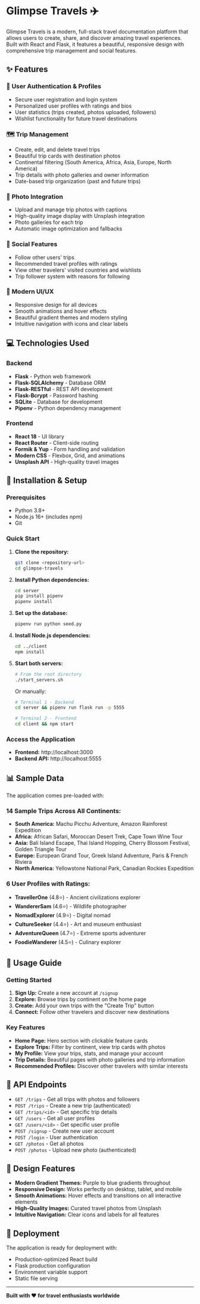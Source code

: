 # Glimpse Travels ✈️

Glimpse Travels is a modern, full-stack travel documentation platform that allows users to create, share, and discover amazing travel experiences. Built with React and Flask, it features a beautiful, responsive design with comprehensive trip management and social features.

## ✨ Features

### 🔐 **User Authentication & Profiles**
- Secure user registration and login system
- Personalized user profiles with ratings and bios
- User statistics (trips created, photos uploaded, followers)
- Wishlist functionality for future travel destinations

### 🗺️ **Trip Management**
- Create, edit, and delete travel trips
- Beautiful trip cards with destination photos
- Continental filtering (South America, Africa, Asia, Europe, North America)
- Trip details with photo galleries and owner information
- Date-based trip organization (past and future trips)

### 📸 **Photo Integration**
- Upload and manage trip photos with captions
- High-quality image display with Unsplash integration
- Photo galleries for each trip
- Automatic image optimization and fallbacks

### 👥 **Social Features**
- Follow other users' trips
- Recommended travel profiles with ratings
- View other travelers' visited countries and wishlists
- Trip follower system with reasons for following

### 🎨 **Modern UI/UX**
- Responsive design for all devices
- Smooth animations and hover effects
- Beautiful gradient themes and modern styling
- Intuitive navigation with icons and clear labels

## 💻 Technologies Used

### Backend
- **Flask** - Python web framework
- **Flask-SQLAlchemy** - Database ORM
- **Flask-RESTful** - REST API development
- **Flask-Bcrypt** - Password hashing
- **SQLite** - Database for development
- **Pipenv** - Python dependency management

### Frontend
- **React 18** - UI library
- **React Router** - Client-side routing
- **Formik & Yup** - Form handling and validation
- **Modern CSS** - Flexbox, Grid, and animations
- **Unsplash API** - High-quality travel images

## 🚀 Installation & Setup

### Prerequisites
- Python 3.8+
- Node.js 16+ (includes npm)
- Git

### Quick Start

1. **Clone the repository:**
   ```bash
   git clone <repository-url>
   cd glimpse-travels
   ```

2. **Install Python dependencies:**
   ```bash
   cd server
   pip install pipenv
   pipenv install
   ```

3. **Set up the database:**
   ```bash
   pipenv run python seed.py
   ```

4. **Install Node.js dependencies:**
   ```bash
   cd ../client
   npm install
   ```

5. **Start both servers:**
   ```bash
   # From the root directory
   ./start_servers.sh
   ```

   Or manually:
   ```bash
   # Terminal 1 - Backend
   cd server && pipenv run flask run -p 5555
   
   # Terminal 2 - Frontend
   cd client && npm start
   ```

### Access the Application
- **Frontend:** http://localhost:3000
- **Backend API:** http://localhost:5555

## 📊 Sample Data

The application comes pre-loaded with:

### **14 Sample Trips Across All Continents:**
- **South America:** Machu Picchu Adventure, Amazon Rainforest Expedition
- **Africa:** African Safari, Moroccan Desert Trek, Cape Town Wine Tour
- **Asia:** Bali Island Escape, Thai Island Hopping, Cherry Blossom Festival, Golden Triangle Tour
- **Europe:** European Grand Tour, Greek Island Adventure, Paris & French Riviera
- **North America:** Yellowstone National Park, Canadian Rockies Expedition

### **6 User Profiles with Ratings:**
- **TravellerOne** (4.8⭐) - Ancient civilizations explorer
- **WandererSam** (4.6⭐) - Wildlife photographer
- **NomadExplorer** (4.9⭐) - Digital nomad
- **CultureSeeker** (4.4⭐) - Art and museum enthusiast
- **AdventureQueen** (4.7⭐) - Extreme sports adventurer
- **FoodieWanderer** (4.5⭐) - Culinary explorer

## 🎯 Usage Guide

### Getting Started
1. **Sign Up:** Create a new account at `/signup`
2. **Explore:** Browse trips by continent on the home page
3. **Create:** Add your own trips with the "Create Trip" button
4. **Connect:** Follow other travelers and discover new destinations

### Key Features
- **Home Page:** Hero section with clickable feature cards
- **Explore Trips:** Filter by continent, view trip cards with photos
- **My Profile:** View your trips, stats, and manage your account
- **Trip Details:** Beautiful pages with photo galleries and trip information
- **Recommended Profiles:** Discover other travelers with similar interests

## 🔧 API Endpoints

- `GET /trips` - Get all trips with photos and followers
- `POST /trips` - Create a new trip (authenticated)
- `GET /trips/<id>` - Get specific trip details
- `GET /users` - Get all user profiles
- `GET /users/<id>` - Get specific user profile
- `POST /signup` - Create new user account
- `POST /login` - User authentication
- `GET /photos` - Get all photos
- `POST /photos` - Upload new photo (authenticated)

## 🎨 Design Features

- **Modern Gradient Themes:** Purple to blue gradients throughout
- **Responsive Design:** Works perfectly on desktop, tablet, and mobile
- **Smooth Animations:** Hover effects and transitions on all interactive elements
- **High-Quality Images:** Curated travel photos from Unsplash
- **Intuitive Navigation:** Clear icons and labels for all features

## 🚀 Deployment

The application is ready for deployment with:
- Production-optimized React build
- Flask production configuration
- Environment variable support
- Static file serving

---

**Built with ❤️ for travel enthusiasts worldwide**